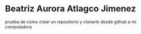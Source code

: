 # Beatriz Aurora Atlagco Jimenez
prueba de como crear un repositorio y clonarlo desde github a mi computadora